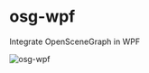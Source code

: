 # osg-wpf
Integrate OpenSceneGraph in WPF

![osg-wpf](https://cloud.githubusercontent.com/assets/17120764/15384245/4d38672c-1dc3-11e6-9121-1650b2e74d3c.jpg)
